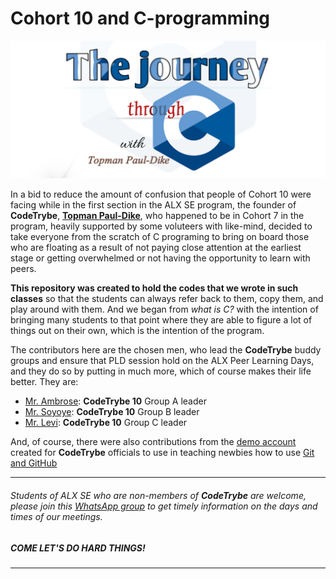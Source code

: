 # Cohort 10 and C-programming
![Banner-The_journey_through_C-with_Topman_Paul-Dike](https://github.com/tpauldike/rough_work/blob/main/screenshots/Cohort-10_and_C%20(Banner).png)

In a bid to reduce the amount of confusion that people of Cohort 10 were facing while in the first section in the ALX SE program, the founder of **CodeTrybe**, [**Topman Paul-Dike**](https://github.com/tpauldike), who happened to be in Cohort 7 in the program, heavily supported by some voluteers with like-mind, decided to take everyone from the scratch of C programing to bring on board those who are floating as a result of not paying close attention at the earliest stage or getting overwhelmed or not having the opportunity to learn with  peers.

**This repository was created to hold the codes that we wrote in such classes** so that the students can always refer back to them, copy them, and play around with them.
And we began from *what is C?* with the intention of bringing many students to that point where they are able to figure a lot of things out on their own, which is the intention of the program.

The contributors here are the chosen men, who lead the **CodeTrybe** buddy groups and ensure that PLD session hold on the ALX Peer Learning Days, and they do so by putting in much more, which of course makes their life better. They are:
- [Mr. Ambrose](https://github.com/Ambyzhale): **CodeTrybe 10** Group A leader
- [Mr. Soyoye](https://github.com/Odeqku): **CodeTrybe 10** Group B leader
- [Mr. Levi](https://github.com/levoski1): **CodeTrybe 10** Group C leader

And, of course, there were also contributions from the [demo account](https://github.com/codetrybe) created for **CodeTrybe** officials to use in teaching newbies how to use <u>Git and GitHub</u>

-----
###### Students of ALX SE who are non-members of **CodeTrybe** are welcome, please join this [WhatsApp group](https://chat.whatsapp.com/EIDan9CzMq7Ag6qJBTXh8F) to get timely information on the days and times of our meetings.
##### COME LET'S DO HARD THINGS!

-----
